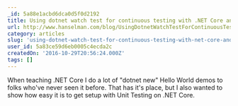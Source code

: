 ```yaml
---
_id: 5a88e1acbd6dca0d5f0d2192
title: Using dotnet watch test for continuous testing with .NET Core and XUnit.net
url: http://www.hanselman.com/blog/UsingDotnetWatchTestForContinuousTestingWithNETCoreAndXUnitnet.aspx
category: articles
slug: 'using-dotnet-watch-test-for-continuous-testing-with-net-core-and-xunit-net'
user_id: 5a83ce59d6eb0005c4ecda2c
createdOn: '2016-10-29T20:56:24.000Z'
tags: []
---
```


When teaching .NET Core I do a lot of "dotnet new" Hello World demos to folks who've never seen it before. That has it's place, but I also wanted to show how easy it is to get setup with Unit Testing on .NET Core.
